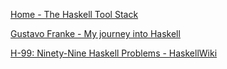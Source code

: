 [Home - The Haskell Tool Stack](https://docs.haskellstack.org/en/stable/README/#how-to-install)

[Gustavo Franke - My journey into Haskell](https://gustavofranke.github.io/posts/2020-12-01-my-journey-into-haskell.html)

[H-99: Ninety-Nine Haskell Problems - HaskellWiki](https://wiki.haskell.org/H-99:_Ninety-Nine_Haskell_Problems)
